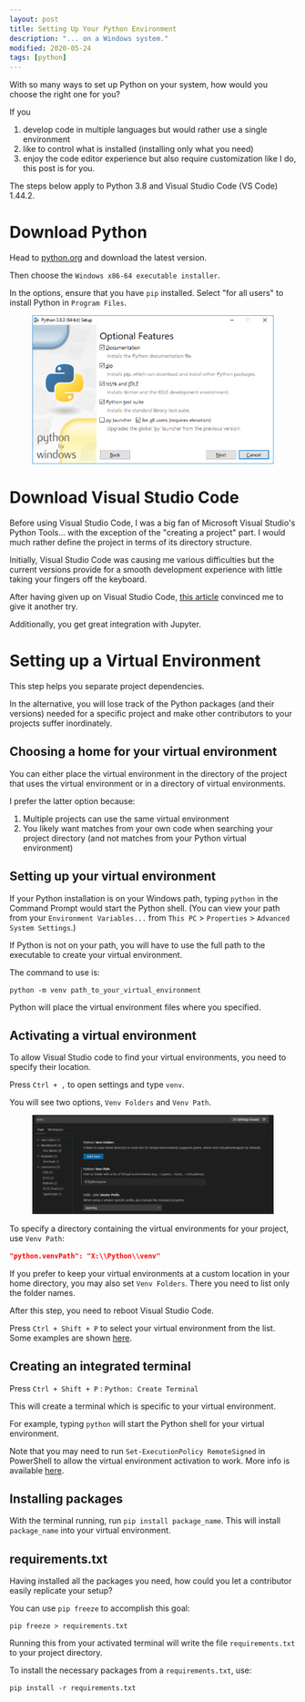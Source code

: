 ```yaml
---
layout: post
title: Setting Up Your Python Environment
description: "... on a Windows system."
modified: 2020-05-24
tags: [python]
---
```


With so many ways to set up Python on your system, how would you choose the right one for you?

If you
1. develop code in multiple languages but would rather use a single environment
2. like to control what is installed (installing only what you need)
3. enjoy the code editor experience but also require customization
like I do, this post is for you.

The steps below apply to Python 3.8 and Visual Studio Code (VS Code) 1.44.2.

# Download Python

Head to [python.org](https://python.org) and download the latest version.

Then choose the `Windows x86-64 executable installer`.

In the options, ensure that you have `pip` installed. Select "for all users" to install Python in `Program Files`.
<figure>
  <img src="/images/python-setup-optional-features.png">
</figure>

# Download Visual Studio Code

Before using Visual Studio Code, I was a big fan of Microsoft Visual Studio's Python Tools... with the exception of the "creating a project" part. I would much rather define the project in terms of its directory structure.

Initially, Visual Studio Code was causing me various difficulties but the current versions provide for a smooth development experience with little taking your fingers off the keyboard.


After having given up on Visual Studio Code, [this article](
https://kenreitz.org/essays/why-you-should-use-vs-code-if-youre-a-python-developer
) convinced me to give it another try.

Additionally, you get great integration with Jupyter.

# Setting up a Virtual Environment

This step helps you separate project dependencies.

In the alternative, you will lose track of the Python packages (and their versions) needed for a specific project and make other contributors to your projects suffer inordinately.

## Choosing a home for your virtual environment

You can either place the virtual environment in the directory of the project that uses the virtual environment or in a directory of virtual environments. 

I prefer the latter option because:
1. Multiple projects can use the same virtual environment
2. You likely want matches from your own code when searching your project directory (and not matches from your Python virtual environment)

## Setting up your virtual environment

If your Python installation is on your Windows path, typing `python` in the Command Prompt would start the Python shell. (You can view your path from your `Environment Variables...` from `This PC` > `Properties` > `Advanced System Settings`.)

If Python is not on your path, you will have to use the full path to the executable to create your virtual environment.

The command to use is:

```
python -m venv path_to_your_virtual_environment
```

Python will place the virtual environment files where you specified.

## Activating a virtual environment

To allow Visual Studio code to find your virtual environments, you need to specify their location.

Press `Ctrl + ,` to open settings and type `venv`.

You will see two options, `Venv Folders` and `Venv Path`.

<figure>
  <img src="/images/vscode-python-venv-settings.png">
</figure>

To specify a directory containing the virtual environments for your project, use `Venv Path`:

```json
"python.venvPath": "X:\\Python\\venv"
```

If you prefer to keep your virtual environments at a custom location in your home directory, you may also set `Venv Folders`. There you need to list only the folder names.

After this step, you need to reboot Visual Studio Code.


Press `Ctrl + Shift + P` to select your virtual environment from the list. Some examples are shown [here](https://code.visualstudio.com/docs/python/environments).

## Creating an integrated terminal

Press `Ctrl + Shift + P` : `Python: Create Terminal`

This will create a terminal which is specific to your virtual environment.

For example, typing `python` will start the Python shell for your virtual environment.

Note that you may need to run ```Set-ExecutionPolicy RemoteSigned``` in PowerShell to allow the virtual environment activation to work. More info is available [here](
  https://github.com/Microsoft/vscode-python/issues/2559
).

## Installing packages

With the terminal running, run ```pip install package_name```. This will install ```package_name``` into your virtual environment.

## requirements.txt

Having installed all the packages you need, how could you let a contributor easily replicate your setup?

You can use `pip freeze` to accomplish this goal:

```
pip freeze > requirements.txt
```

Running this from your activated terminal will write the file `requirements.txt` to your project directory.

To install the necessary packages from a `requirements.txt`, use:

```
pip install -r requirements.txt
```
